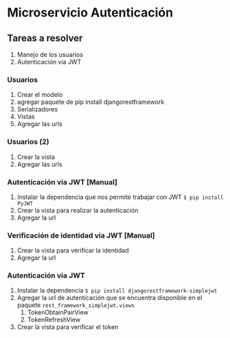 # Microservicio Autenticación

## Tareas a  resolver

1. Manejo de los usuarios
2. Autenticación via JWT

### Usuarios

1. Crear el modelo
2. agregar paquete de pip install djangorestframework
3. Serializadores
4. Vistas
5. Agregar las urls


### Usuarios (2)
1. Crear la vista
2. Agregar las urls


### Autenticación via JWT [Manual]
1. Instalar la dependencia que nos permite trabajar con JWT `$ pip install PyJWT`
2. Crear la vista para realizar la autenticación
3. Agregar la url

### Verificación de identidad via JWT [Manual]
1. Crear la vista para verificar la identidad
2. Agregar la url

### Autenticación via JWT 
1. Instalar la dependencia `$ pip install djangorestframework-simplejwt`
2. Agregar la url de autenticación que se encuentra disponible en el paquete `rest_framework_simplejwt.views`
   1. TokenObtainPairView
   2. TokenRefreshView
3. Crear la vista para verificar el token